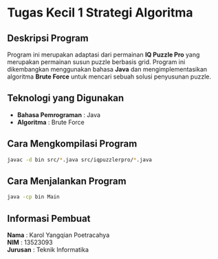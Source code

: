 # Tugas Kecil 1 Strategi Algoritma

## Deskripsi Program
Program ini merupakan adaptasi dari permainan **IQ Puzzle Pro** yang merupakan permainan susun puzzle berbasis grid. Program ini dikembangkan menggunakan bahasa **Java** dan mengimplementasikan algoritma **Brute Force** untuk mencari sebuah solusi penyusunan puzzle.

## Teknologi yang Digunakan
- **Bahasa Pemrograman** : Java
- **Algoritma** : Brute Force

## Cara Mengkompilasi Program
```bash
javac -d bin src/*.java src/iqpuzzlerpro/*.java
```

## Cara Menjalankan Program
```bash
java -cp bin Main
```

## Informasi Pembuat
**Nama**  : Karol Yangqian Poetracahya  
**NIM**   : 13523093  
**Jurusan** : Teknik Informatika